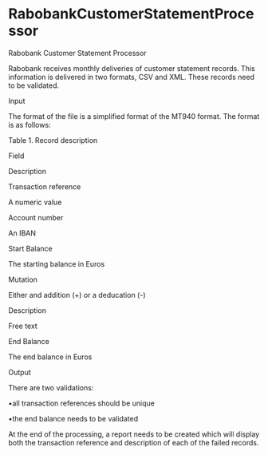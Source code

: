 # RabobankCustomerStatementProcessor

Rabobank Customer Statement Processor





Rabobank receives monthly deliveries of customer statement records. This information is delivered in two formats, CSV and XML. These records need to be validated.


Input



The format of the file is a simplified format of the MT940 format. The format is as follows:

Table 1. Record description





Field

Description



Transaction reference
 
A numeric value
 

Account number
 
An IBAN
 

Start Balance
 
The starting balance in Euros
 

Mutation
 
Either and addition (+) or a deducation (-)
 

Description
 
Free text
 

End Balance
 
The end balance in Euros
 


Output



There are two validations:


•all transaction references should be unique


•the end balance needs to be validated



At the end of the processing, a report needs to be created which will display both the transaction reference and description of each of the failed records.
